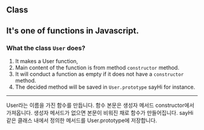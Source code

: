 ## Class

It's one of functions in Javascript.
---
### What the class `User` does?
1. It makes a User function,
2. Main content of the function is from method `constructor` method.
3. It will conduct a function as empty if it does not have a `constructor` method.
4. The decided method will be saved in `User.prototype` sayHi for instance.
---

User라는 이름을 가진 함수를 만듭니다. 함수 본문은 생성자 메서드 constructor에서 가져옵니다. 생성자 메서드가 없으면 본문이 비워진 채로 함수가 만들어집니다.
sayHi같은 클래스 내에서 정의한 메서드를 User.prototype에 저장합니다.

